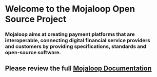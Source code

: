 # Welcome to the Mojaloop Open Source Project

### Mojaloop aims at creating payment platforms that are interoperable, connecting digital financial service providers and customers by providing specifications, standards and open-source software.  

## Please review the full [Mojaloop Documentation](http://mojaloop.io/documentation/)
